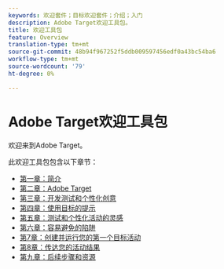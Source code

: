 ```yaml
---
keywords: 欢迎套件；目标欢迎套件；介绍；入门
description: Adobe Target欢迎工具包。
title: 欢迎工具包
feature: Overview
translation-type: tm+mt
source-git-commit: 48b94f967252f5ddb009597456edf0a43bc54ba6
workflow-type: tm+mt
source-wordcount: '79'
ht-degree: 0%

---
```



# Adobe Target欢迎工具包

欢迎来到Adobe Target。

此欢迎工具包包含以下章节：

* [第一章：简介](/help/c-intro/target-welcome-kit-1.md)
* [第二章：Adobe Target](/help/c-intro/target-welcome-kit-2.md)
* [第三章：开发测试和个性化创意](/help/c-intro/target-welcome-kit-3.md)
* [第四章：使用目标的提示](/help/c-intro/target-welcome-kit-4.md)
* [第五章：测试和个性化活动的灵感](/help/c-intro/target-welcome-kit-5.md)
* [第六章：容易避免的陷阱](/help/c-intro/target-welcome-kit-6.md)
* [第7章：创建并运行您的第一个目标活动](/help/c-intro/target-welcome-kit-7.md)
* [第8章：传达您的活动结果](/help/c-intro/target-welcome-kit-8.md)
* [第九章：后续步骤和资源](/help/c-intro/target-welcome-kit-9.md)
